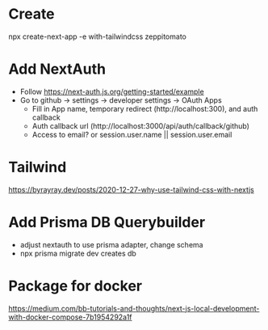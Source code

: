 # Create
npx create-next-app -e with-tailwindcss zeppitomato

# Add NextAuth
 - Follow https://next-auth.js.org/getting-started/example
 - Go to github -> settings -> developer settings -> OAuth Apps
   - Fill in App name, temporary redirect (http://localhost:300), and auth callback
   - Auth callback url (http://localhost:3000/api/auth/callback/github)
   - Access to email? or session.user.name || session.user.email

# Tailwind
https://byrayray.dev/posts/2020-12-27-why-use-tailwind-css-with-nextjs

# Add Prisma DB Querybuilder
 - adjust nextauth to use prisma adapter, change schema
 - npx prisma migrate dev creates db

# Package for docker
https://medium.com/bb-tutorials-and-thoughts/next-js-local-development-with-docker-compose-7b1954292a1f

